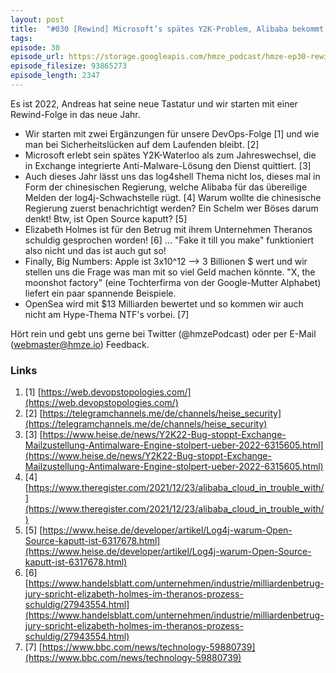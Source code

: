 ```yaml
---
layout: post
title:  "#030 [Rewind] Microsoft’s spätes Y2K-Problem, Alibaba bekommt für log4shell auf den Deckel und vieles mehr"
tags:
episode: 30
episode_url: https://storage.googleapis.com/hmze_podcast/hmze-ep30-rewind.mp3	
episode_filesize: 93865273
episode_length: 2347
---
```


Es ist 2022, Andreas hat seine neue Tastatur und wir starten mit einer Rewind-Folge in das neue Jahr.

* Wir starten mit zwei Ergänzungen für unsere DevOps-Folge [1] und wie man bei Sicherheitslücken auf dem Laufenden bleibt. [2]
* Microsoft erlebt sein spätes Y2K-Waterloo als zum Jahreswechsel, die in Exchange integrierte Anti-Malware-Lösung den Dienst quittiert. [3]
* Auch dieses Jahr lässt uns das log4shell Thema nicht los, dieses mal in Form der chinesischen Regierung, welche Alibaba für das übereilige Melden der log4j-Schwachstelle rügt. [4] Warum wollte die chinesische Regierung zuerst benachrichtigt werden? Ein Schelm wer Böses darum denkt! Btw, ist Open Source kaputt? [5]
* Elizabeth Holmes ist für den Betrug mit ihrem Unternehmen Theranos schuldig gesprochen worden! [6] ... "Fake it till you make" funktioniert also nicht und das ist auch gut so!
* Finally, Big Numbers: Apple ist 3x10^12 --> 3 Billionen $ wert und wir stellen uns die Frage was man mit so viel Geld machen könnte. "X, the moonshot factory" (eine Tochterfirma von der Google-Mutter Alphabet) liefert ein paar spannende Beispiele.
* OpenSea wird mit $13 Milliarden bewertet und so kommen wir auch nicht am Hype-Thema NTF's vorbei. [7]

Hört rein und gebt uns gerne bei Twitter (@hmzePodcast) oder per E-Mail (webmaster@hmze.io) Feedback.

### Links ###
1. [1] [https://web.devopstopologies.com/](https://web.devopstopologies.com/)
2. [2] [https://telegramchannels.me/de/channels/heise_security](https://telegramchannels.me/de/channels/heise_security)
3. [3] [https://www.heise.de/news/Y2K22-Bug-stoppt-Exchange-Mailzustellung-Antimalware-Engine-stolpert-ueber-2022-6315605.html](https://www.heise.de/news/Y2K22-Bug-stoppt-Exchange-Mailzustellung-Antimalware-Engine-stolpert-ueber-2022-6315605.html)
4. [4] [https://www.theregister.com/2021/12/23/alibaba_cloud_in_trouble_with/](https://www.theregister.com/2021/12/23/alibaba_cloud_in_trouble_with/)
5. [5] [https://www.heise.de/developer/artikel/Log4j-warum-Open-Source-kaputt-ist-6317678.html](https://www.heise.de/developer/artikel/Log4j-warum-Open-Source-kaputt-ist-6317678.html)
6. [6] [https://www.handelsblatt.com/unternehmen/industrie/milliardenbetrug-jury-spricht-elizabeth-holmes-im-theranos-prozess-schuldig/27943554.html](https://www.handelsblatt.com/unternehmen/industrie/milliardenbetrug-jury-spricht-elizabeth-holmes-im-theranos-prozess-schuldig/27943554.html)
7. [7] [https://www.bbc.com/news/technology-59880739](https://www.bbc.com/news/technology-59880739)